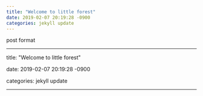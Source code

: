 ```yaml
---
title: "Welcome to little forest"
date: 2019-02-07 20:19:28 -0900
categories: jekyll update
---
```

post format

---

title: "Welcome to little forest"

date: 2019-02-07 20:19:28 -0900

categories: jekyll update

---
